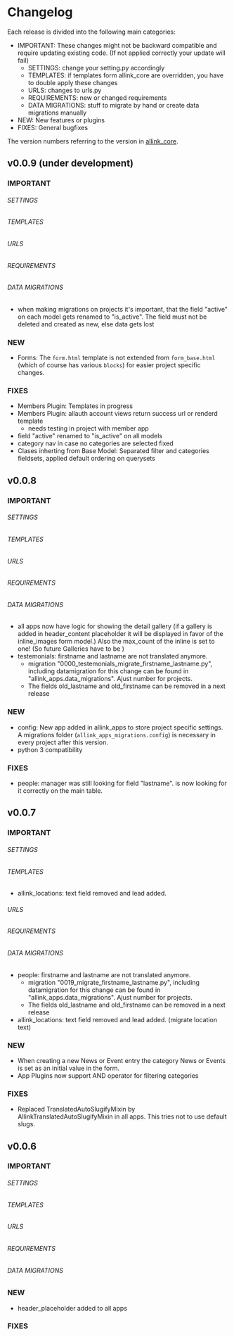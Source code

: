 # Changelog

Each release is divided into the following main categories:

- IMPORTANT: These changes might not be backward compatible and require updating existing code. (If not applied correctly your update will fail)
    - SETTINGS: change your setting.py accordingly
    - TEMPLATES: if templates form allink_core are overridden, you have to double apply these changes
    - URLS: changes to urls.py
    - REQUIREMENTS: new or changed requirements
    - DATA MIGRATIONS: stuff to migrate by hand or create data migrations manually
- NEW: New features or plugins
- FIXES: General bugfixes

The version numbers referring to the version in [allink_core](git@github.com/allink/allink-core.git).


## v0.0.9 (under development)

### IMPORTANT

###### SETTINGS

###### TEMPLATES

###### URLS

###### REQUIREMENTS

###### DATA MIGRATIONS

- when making migrations on projects it's important, that the field "active" on each model gets renamed to "is_active".
  The field must not be deleted and created as new, else data gets lost

### NEW

- Forms: The `form.html` template is not extended from `form_base.html` (which of course has various `blocks`) for easier project specific changes.

### FIXES

- Members Plugin: Templates in progress
- Members Plugin: allauth account views return success url or renderd template
    - needs testing in project with member app
- field "active" renamed to "is_active" on all models
- category nav in case no categories are selected fixed
- Clases inherting from Base Model: Separated filter and categories fieldsets, applied default ordering on querysets

## v0.0.8

### IMPORTANT

###### SETTINGS

###### TEMPLATES

###### URLS

###### REQUIREMENTS

###### DATA MIGRATIONS

- all apps now have logic for showing the detail gallery (if a gallery is added in header_content placeholder it will be displayed in favor of the inline_images form model.) Also the max_count of the inline is set to one! (So future Galleries have to be )
- testemonials: firstname and lastname are not translated anymore.
    - migration "0000_testemonials_migrate_firstname_lastname.py", including datamigration for this change can be found in "allink_apps.data_migrations". Ajust number for projects.
    - The fields old_lastname and old_firstname can be removed in a next release

### NEW

- config: New app added in allink_apps to store project specific settings. A migrations folder (`allink_apps_migrations.config`) is necessary in every project after this version.
- python 3 compatibility



### FIXES
- people: manager was still looking for field "lastname". is now looking for it correctly on the main table.


## v0.0.7

### IMPORTANT

###### SETTINGS

###### TEMPLATES
- allink_locations: text field removed and lead added.

###### URLS

###### REQUIREMENTS

###### DATA MIGRATIONS
- people: firstname and lastname are not translated anymore.
    - migration "0019_migrate_firstname_lastname.py", including datamigration for this change can be found in "allink_apps.data_migrations". Ajust number for projects.
    - The fields old_lastname and old_firstname can be removed in a next release
- allink_locations: text field removed and lead added. (migrate location text)

### NEW
- When creating a new News or Event entry the category News or Events is set as an initial value in the form.
- App Plugins now support AND operator for filtering categories

### FIXES
- Replaced TranslatedAutoSlugifyMixin by AllinkTranslatedAutoSlugifyMixin in all apps. This tries not to use default slugs.


## v0.0.6

### IMPORTANT

###### SETTINGS

###### TEMPLATES

###### URLS

###### REQUIREMENTS

###### DATA MIGRATIONS

### NEW
- header_placeholder added to all apps

### FIXES
